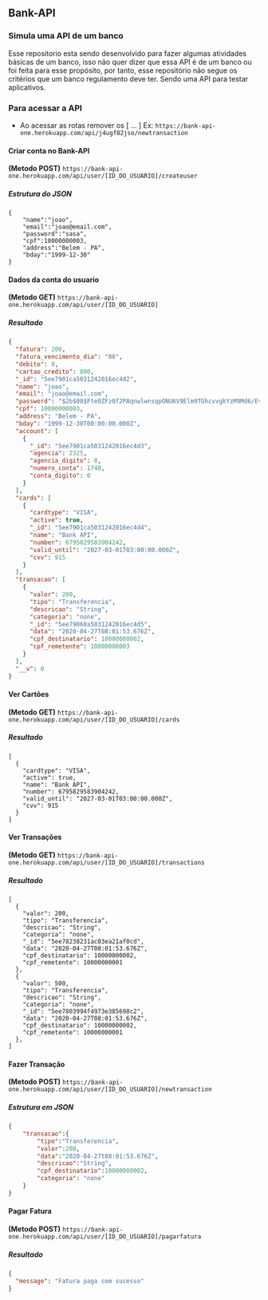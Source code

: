 ## Bank-API

### Simula uma API de um banco

Esse repositorio esta sendo desenvolvido para fazer algumas atividades básicas de um banco, isso não quer dizer que essa API é de um banco ou foi feita para esse propósito, por tanto, esse repositório não segue os critérios que um banco regulamento deve ter. Sendo uma API para testar aplicativos.



### Para acessar a API

* Ao acessar as rotas remover os [ ... ] Ex:  `https://bank-api-one.herokuapp.com/api/j4ugf82jso/newtransaction ` 



#### Criar conta no Bank-API 

**(Metodo POST)**  `https://bank-api-one.herokuapp.com/api/user/[ID_DO_USUARIO]/createuser`

##### Estrutura do JSON

```
{
	"name":"joao",
	"email":"joao@email.com",
	"password":"sasa",
	"cpf":10000000003,
	"address":"Belem - PA",
	"bday":"1999-12-30"
} 
```



#### Dados da conta do usuario

**(Metodo GET)** `https://bank-api-one.herokuapp.com/api/user/[ID_DO_USUARIO]`

##### Resultado

```json
{
  "fatura": 200,
  "fatura_vencimento_dia": "06",
  "debito": 0,
  "cartao_credito": 800,
  "_id": "5ee7901ca5031242016ec4d2",
  "name": "joao",
  "email": "joao@email.com",
  "password": "$2b$08$Fte0ZFz0f2PAqnwlwnsqpONU6V9Elm9TGhcvvgkYzM9Md6/EvUlOW",
  "cpf": 10000000003,
  "address": "Belem - PA",
  "bday": "1999-12-30T00:00:00.000Z",
  "account": [
    {
      "_id": "5ee7901ca5031242016ec4d3",
      "agencia": 2325,
      "agencia_digito": 8,
      "numero_conta": 1740,
      "conta_digito": 0
    }
  ],
  "cards": [
    {
      "cardtype": "VISA",
      "active": true,
      "_id": "5ee7901ca5031242016ec4d4",
      "name": "Bank API",
      "number": 6795829583904242,
      "valid_until": "2027-03-01T03:00:00.000Z",
      "cvv": 915
    }
  ],
  "transacao": [
    {
      "valor": 200,
      "tipo": "Transferencia",
      "descricao": "String",
      "categoria": "none",
      "_id": "5ee79060a5031242016ec4d5",
      "data": "2020-04-27T08:01:53.676Z",
      "cpf_destinatario": 10000000002,
      "cpf_remetente": 10000000003
    }
  ],
  "__v": 0
}
```





#### Ver Cartões 

**(Metodo GET)**  `https://bank-api-one.herokuapp.com/api/user/[ID_DO_USUARIO]/cards`

##### Resultado

```
[
  {
    "cardtype": "VISA",
    "active": true,
    "name": "Bank API",
    "number": 6795829583904242,
    "valid_until": "2027-03-01T03:00:00.000Z",
    "cvv": 915
  }
]
```



#### Ver Transações 

**(Metodo GET)**  `https://bank-api-one.herokuapp.com/api/user/[ID_DO_USUARIO]/transactions`

##### Resultado

```
[
  {
    "valor": 200,
    "tipo": "Transferencia",
    "descricao": "String",
    "categoria": "none",
    "_id": "5ee78238231ac03ea21af0cd",
    "data": "2020-04-27T08:01:53.676Z",
    "cpf_destinatario": 10000000002,
    "cpf_remetente": 10000000001
  },
  {
    "valor": 500,
    "tipo": "Transferencia",
    "descricao": "String",
    "categoria": "none",
    "_id": "5ee7803994f4973e385698c2",
    "data": "2020-04-27T08:01:53.676Z",
    "cpf_destinatario": 10000000002,
    "cpf_remetente": 10000000001
  },
]
```



#### Fazer Transação

**(Metodo POST)** `https://bank-api-one.herokuapp.com/api/user/[ID_DO_USUARIO]/newtransaction`

##### Estrutura em JSON

```json
{
	"transacao":{
		"tipo":"Transferencia",
		"valor":200,
		"data":"2020-04-27t08:01:53.676Z",
		"descricao":"String",
		"cpf_destinatario":10000000002,
		"categoria": "none"
	}
}
```



#### Pagar Fatura

**(Metodo POST)** `https://bank-api-one.herokuapp.com/api/user/[ID_DO_USUARIO]/pagarfatura`

##### Resultado

```json
{
  "message": "Fatura paga com sucesso"
}
```

